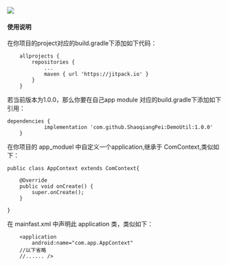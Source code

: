 [![](https://jitpack.io/v/ShaoqiangPei/DemoUtil.svg)](https://jitpack.io/#ShaoqiangPei/DemoUtil)

#### 使用说明
在你项目的project对应的build.gradle下添加如下代码：
```
	allprojects {
		repositories {
			...
			maven { url 'https://jitpack.io' }
		}
	}
```
若当前版本为1.0.0，那么你要在自己app module 对应的build.gradle下添加如下引用：
```
dependencies {
	        implementation 'com.github.ShaoqiangPei:DemoUtil:1.0.0'
	}
```
在你项目的 app_moduel 中自定义一个application,继承于 ComContext,类似如下：
```
public class AppContext extends ComContext{

    @Override
    public void onCreate() {
        super.onCreate();
    }

}
```
在 mainfast.xml 中声明此 application 类，类似如下：
```
    <application
        android:name="com.app.AppContext"
	//以下省略
	//...... />
```
